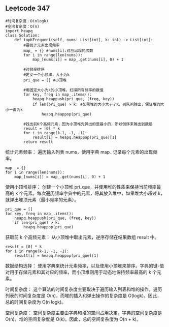 ## Leetcode 347

```
#时间复杂度：O(nlogk)
#空间复杂度：O(n)
import heapq
class Solution:
    def topKFrequent(self, nums: List[int], k: int) -> List[int]:
        #要统计元素出现频率
        map_ = {} #nums[i]:对应出现的次数
        for i in range(len(nums)):
            map_[nums[i]] = map_.get(nums[i], 0) + 1
        
        #对频率排序
        #定义一个小顶堆，大小为k
        pri_que = [] #小顶堆
        
        #用固定大小为k的小顶堆，扫描所有频率的数值
        for key, freq in map_.items():
            heapq.heappush(pri_que, (freq, key))
            if len(pri_que) > k: #如果堆的大小大于了K，则队列弹出，保证堆的大小一直为k
                heapq.heappop(pri_que)
        
        #找出前K个高频元素，因为小顶堆先弹出的是最小的，所以倒序来输出到数组
        result = [0] * k
        for i in range(k-1, -1, -1):
            result[i] = heapq.heappop(pri_que)[1]
        return result
```

统计元素频率： 遍历输入列表 nums，使用字典 map_ 记录每个元素的出现频率。

```
map_ = {}
for i in range(len(nums)):
    map_[nums[i]] = map_.get(nums[i], 0) + 1
```
使用小顶堆排序： 创建一个小顶堆 pri_que，并使用堆的性质来保持当前频率最高的 k 个元素。每次遍历频率字典中的元素，将其放入堆中，如果堆大小超过 k，就弹出堆顶元素（最小频率的元素）。

```
pri_que = []
for key, freq in map_.items():
    heapq.heappush(pri_que, (freq, key))
    if len(pri_que) > k:
        heapq.heappop(pri_que)
```
获取前 k 个高频元素： 从小顶堆中取出元素，逆序存储在结果数组 result 中。

```
result = [0] * k
for i in range(k-1, -1, -1):
    result[i] = heapq.heappop(pri_que)[1]
```

数据结构选择： 使用字典来统计元素频率，以及使用小顶堆来排序。字典的键-值对用于存储元素和其对应的频率，而小顶堆则用于动态地保持频率最高的 k 个元素。

时间复杂度： 这个算法的时间复杂度主要取决于遍历输入列表和堆的操作。遍历列表的时间复杂度是 O(n)，而堆的插入和弹出操作的复杂度是 O(logk)。因此，总的时间复杂度为 O(n logk)。

空间复杂度： 空间复杂度主要由字典和堆的空间占用决定。字典的空间复杂度是 O(n)，堆的空间复杂度是 O(k)。因此，总的空间复杂度为 O(n + k)。
